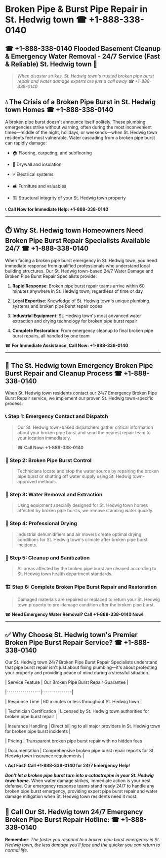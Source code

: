 # Broken Pipe & Burst Pipe Repair in St. Hedwig town ☎ +1-888-338-0140  
## ☎ +1-888-338-0140 Flooded Basement Cleanup & Emergency Water Removal - 24/7 Service (Fast & Reliable) St. Hedwig town 🚨  

> *When disaster strikes, St. Hedwig town's trusted broken pipe burst repair and water damage experts are just a call away ☎ +1-888-338-0140*  

## 💧 The Crisis of a Broken Pipe Burst in St. Hedwig town Homes ☎ +1-888-338-0140  

A broken pipe burst doesn't announce itself politely. These plumbing emergencies strike without warning, often during the most inconvenient times—middle of the night, holidays, or weekends—when St. Hedwig town residents feel most vulnerable. Water cascading from a broken pipe burst can rapidly damage:  

* 🏠 Flooring, carpeting, and subflooring  
* 🧱 Drywall and insulation  
* ⚡ Electrical systems  
* 🛋️ Furniture and valuables  
* 🏗️ Structural integrity of your St. Hedwig town property  

📞 **Call Now for Immediate Help: +1-888-338-0140**  

---  

## ⏱️ Why St. Hedwig town Homeowners Need Broken Pipe Burst Repair Specialists Available 24/7 ☎ +1-888-338-0140  

When facing a broken pipe burst emergency in St. Hedwig town, you need immediate response from qualified professionals who understand local building structures. Our St. Hedwig town-based 24/7 Water Damage and Broken Pipe Burst Repair Specialists provide:  

1. **Rapid Response**: Broken pipe burst repair teams arrive within 60 minutes anywhere in St. Hedwig town, regardless of time or day  
2. **Local Expertise**: Knowledge of St. Hedwig town's unique plumbing systems and broken pipe burst repair codes  
3. **Industrial Equipment**: St. Hedwig town's most advanced water extraction and drying technology for broken pipe burst repair  
4. **Complete Restoration**: From emergency cleanup to final broken pipe burst repairs, all handled by one team  

☎ **For Immediate Assistance, Call Now: +1-888-338-0140**  

---  

## 🔧 The St. Hedwig town Emergency Broken Pipe Burst Repair and Cleanup Process ☎ +1-888-338-0140  

When St. Hedwig town residents contact our 24/7 Emergency Broken Pipe Burst Repair service, we implement our proven St. Hedwig town-specific process:  

### 📞 Step 1: Emergency Contact and Dispatch  
> Our St. Hedwig town-based dispatchers gather critical information about your broken pipe burst and send the nearest repair team to your location immediately.  
> ☎ **Call Now: +1-888-338-0140**  

### 🚿 Step 2: Broken Pipe Burst Control  
> Technicians locate and stop the water source by repairing the broken pipe burst or shutting off water supply using St. Hedwig town-approved methods.  

### 🌊 Step 3: Water Removal and Extraction  
> Using equipment specially designed for St. Hedwig town homes affected by broken pipe bursts, we remove standing water quickly.  

### 💨 Step 4: Professional Drying  
> Industrial dehumidifiers and air movers create optimal drying conditions for St. Hedwig town's climate after broken pipe burst incidents.  

### 🧼 Step 5: Cleanup and Sanitization  
> All areas affected by the broken pipe burst are cleaned according to St. Hedwig town health department standards.  

### 🏗️ Step 6: Complete Broken Pipe Burst Repair and Restoration  
> Damaged materials are repaired or replaced to return your St. Hedwig town property to pre-damage condition after the broken pipe burst.  

☎ **Need Emergency Water Removal? Call +1-888-338-0140 Now!**  

---  

## ✅ Why Choose St. Hedwig town's Premier Broken Pipe Burst Repair Service? ☎ +1-888-338-0140  

Our St. Hedwig town 24/7 Broken Pipe Burst Repair Specialists understand that pipe burst repair isn't just about fixing plumbing—it's about protecting your property and providing peace of mind during a stressful situation.  

| Service Feature | Our Broken Pipe Burst Repair Guarantee |  
|-----------------|---------------|  
| Response Time | 60 minutes or less throughout St. Hedwig town |  
| Technician Certification | Licensed by St. Hedwig town authorities for broken pipe burst repair |  
| Insurance Handling | Direct billing to all major providers in St. Hedwig town for broken pipe burst incidents |  
| Pricing | Transparent broken pipe burst repair with no hidden fees |  
| Documentation | Comprehensive broken pipe burst repair reports for St. Hedwig town insurance requirements |  

📞 **Act Fast! Call +1-888-338-0140 for 24/7 Emergency Help!**  

***Don't let a broken pipe burst turn into a catastrophe in your St. Hedwig town home.*** When water damage strikes, immediate action is your best defense. Our emergency response teams stand ready 24/7 to handle any broken pipe burst emergency, providing expert pipe burst repair and water damage mitigation when St. Hedwig town residents need it most.  

## 📱 Call Our St. Hedwig town 24/7 Emergency Broken Pipe Burst Repair Hotline: ☎ +1-888-338-0140  

**Remember**: *The faster you respond to a broken pipe burst emergency in St. Hedwig town, the less damage you'll face and the quicker you can return to normal life.*